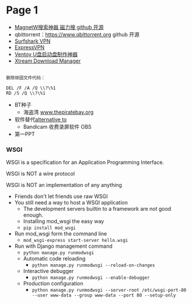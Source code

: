 # Page 1

* [MagnetW搜索神器 磁力搜 github 开源](https://www.freedidi.com/1825.html)
* qbittorrent：https://www.qbittorrent.org github 开源
* [Surfshark VPN](https://surfshark.com/zh/)
* [ExpressVPN](https://www.expressvpn.com/)
* [Ventoy U盘启动盘制作神器](https://www.ozabc.com/it/502260.html)
* [Xtream Download Manager](https://xtremedownloadmanager.com/)



```shell

删除顽固文件代码：

DEL /F /A /Q \\?\%1
RD /S /Q \\?\%1
```

* BT种子
  * 海盗湾 www.thepiratebay.org
* 软件替代[alternative to](https://alternativeto.net/)
  * Bandicam 收费录屏软件 OBS
* 第一PPT

### WSGI

WSGI is a specification for an Application Programming Interface.

WSGI is NOT a wire protocol

WSGI is NOT an implementation of any anything

* Friends don't let friends use raw WSGI
* You still need a way to host a WSGI application
  * The development servers builtin to a framework are not good enough.
  * Installing mod\_wsgi the easy way
  * `pip install mod_wsgi`
* Run mod\_wsgi form the command line
  * `mod_wsgi-express start-server hello.wsgi`
* Run with Django management command
  * `python manage.py runmodwsgi`
  * Automatic code reloading
    * `python manage.py runmodwsgi --reload-on-changes`
  * Interactive debugger
    * `python manage.py runmodwsgi --enable-debugger`
  * Production configuration
    * `python manage.py runmodwsgi --server-root /etc/wsgi-port-80 --user www-data --group www-data --port 80 --setup-only`



